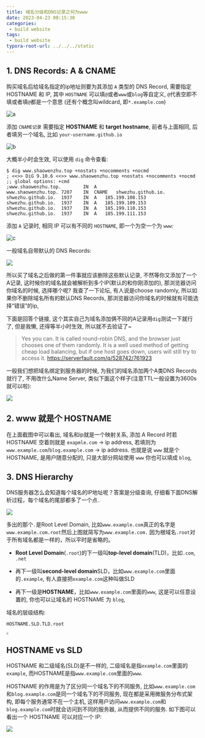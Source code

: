 ```yaml
---
title: 域名分级和DNS记录之何为www
date: 2023-04-23 00:15:30
categories:
 - build website
tags:
 - build website
typora-root-url: ../../../static
---
```


## 1. DNS Records: A & CNAME

购买域名后给域名指定的ip地址则要为其添加 `A` 类型的 DNS Record, 需要指定 HOSTNAME 和 IP, 其中 `HOSTNAME` 可以填`@`或者`www`或`blog`等自定义, `@`代表空即不填或者填`@`都是一个意思 (还有个概念叫wildcard, 即`*.example.com`) 

![a](/001-domain-name-dns-records/a-8733304.png)

添加 `CNAME记录` 需要指定 **HOSTNAME** 和 **target hostname**, 前者与上面相同, 后者填另一个域名, 比如 `your-username.github.io` 

![b](/001-domain-name-dns-records/b-8733375.png)

大概半小时会生效, 可以使用 `dig` 命令查看:

```shell
$ dig www.shaowenzhu.top +nostats +nocomments +nocmd
; <<>> DiG 9.10.6 <<>> www.shaowenzhu.top +nostats +nocomments +nocmd
;; global options: +cmd
;www.shaowenzhu.top.		IN	A
www.shaowenzhu.top.	7207	IN	CNAME	shwezhu.github.io.
shwezhu.github.io.	1937	IN	A	185.199.108.153
shwezhu.github.io.	1937	IN	A	185.199.109.153
shwezhu.github.io.	1937	IN	A	185.199.110.153
shwezhu.github.io.	1937	IN	A	185.199.111.153
```

添加 `A` 记录时, 相同 IP 可以有不同的 `HOSTNAME`, 即一个为空一个为 `www`:

![c](/001-domain-name-dns-records/c-8734697.png)

一般域名自带默认的 DNS Records:

![](/001-domain-name-dns-records/init_dns.png)

所以买了域名之后做的第一件事就应该删除这些默认记录, 不然等你又添加了一个A记录, 这时候你的域名就会被解析到多个IP(默认的和你刚添加的), 那浏览器访问你域名的时候, 选择哪个呢? 我查了一下论坛, 有人说是choose randomly, 所以如果你不删除域名所有的默认DNS Records, 那浏览器访问你域名的时候就有可能选择“错误”的ip, 

下面是回答个链接, 这个其实自己为域名添加俩不同的A记录用`dig`测试一下就行了, 但是我懒, 还得等半小时生效, 所以就不去验证了~

> Yes you can. It is called round-robin DNS, and the browser just chooses one of them randomly. It is a well used method of getting cheap load balancing, but if one host goes down, users will still try to access it. https://serverfault.com/q/528742/761923

一般我们想把域名绑定到服务器的时候, 为我们的域名添加两个A类DNS Records就行了, 不用改什么Name Server, 类似下面这个样子(注意TTL一般设置为3600s就可以啦):

![](/001-domain-name-dns-records/domain_to_server.png)

## 2. www 就是个 HOSTNAME

在上面截图中可以看出, 域名和ip就是一个映射关系, 添加 A Record 时若 HOSTNAME 空着则就是 `exapmle.com` -> ip address, 若填则为 `www.example.com`/`blog.example.com` -> ip address. 也就是说 `www` 就是个 HOSTNAME, 是用户随意分配的, 只是大部分网站使用 `www` 你也可以填成 `blog`, 

## 3. DNS Hierarchy

DNS服务器怎么会知道每个域名的IP地址呢？答案是分级查询, 仔细看下面DNS解析过程，每个域名的尾部都多了一个点`.`

![](/001-domain-name-dns-records/c.png)

多出的那个`.`是Root Level Domain, 比如`www.example.com`真正的名字是`www.example.com.root`然后上图就简写为`www.example.com.` 因为根域名`.root`对于所有域名都是一样的，所以平时是省略的。

- **Root Level Domain**(`.root`)的下一级叫**top-level domain**(TLD)，比如`.com`, `.net`

- 再下一级叫**second-level domain**SLD，比如`www.example.com`里面的`.example`, 有人直接把`example.com`这种叫做SLD

- 再下一级是**HOSTNAME**，比如`www.example.com`里面的`www`, 这是可以任意设置的, 你也可以让域名的 HOSTNAME 为 `blog`, 

域名的层级结构:

```
HOSTNAME.SLD.TLD.root
```

<img src="/001-domain-name-dns-records/d.png" style="zoom:33%;" />

## HOSTNAME vs SLD

HOSTNAME 和二级域名(SLD)是不一样的, 二级域名是指`example.com`里面的`example`, 而HOSTNAME是指`www.example.com`里面的`www`. 

HOSTNAME 的作用是为了区分同一个域名下的不同服务, 比如`www.example.com`和`blog.example.com`是同一个域名下的不同服务, 现在都是采用微服务分布式架构, 即每个服务通常不在一个主机, 这样用户访问`www.example.com`和`blog.example.com`时就会访问到不同的服务器, 从而提供不同的服务. 如下图可以看出一个 HOSTNAME 可以对应一个 IP:

![](https://pub-2a6758f3b2d64ef5bb71ba1601101d35.r2.dev/001-domain-name-dns-records%2F01.jpg)